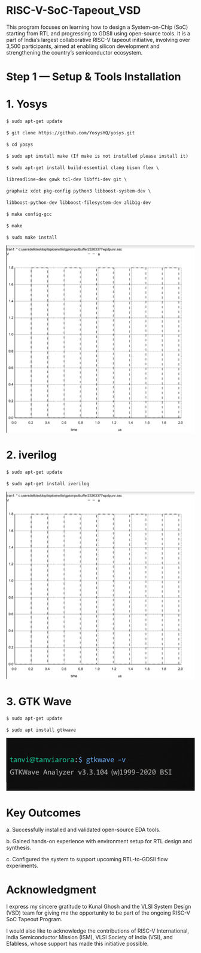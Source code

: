 # RISC-V-SoC-Tapeout_VSD
This program focuses on learning how to design a System-on-Chip (SoC) starting from RTL and progressing to GDSII using open-source tools. It is a part of India’s largest collaborative RISC-V tapeout initiative, involving over 3,500 participants, aimed at enabling silicon development and strengthening the country’s semiconductor ecosystem.

# Step 1 — Setup & Tools Installation
# 1. Yosys
`$ sudo apt-get update  `

`$ git clone https://github.com/YosysHQ/yosys.git ` 

`$ cd yosys `

`$ sudo apt install make (If make is not installed please install it) ` 

`$ sudo apt-get install build-essential clang bison flex \` 

`libreadline-dev gawk tcl-dev libffi-dev git \ `

`graphviz xdot pkg-config python3 libboost-system-dev \ `

`libboost-python-dev libboost-filesystem-dev zlib1g-dev `

`$ make config-gcc` 

`$ make  `

`$ sudo make install `

![](https://github.com/tanviarora23/vsdbbcud4f/blob/master/Layout/Images/Screenshot%20(5367).png)

# 2. iverilog
` $ sudo apt-get update `

` $ sudo apt-get install iverilog  `

![](https://github.com/tanviarora23/vsdbbcud4f/blob/master/Layout/Images/Screenshot%20(5367).png)


# 3. GTK Wave

` $ sudo apt-get update `

` $ sudo apt install gtkwave ` 

![](https://github.com/tanviarora23/RISC-V-SoC-Tapeout_VSD/blob/main/3.png)

#   Key Outcomes

a. Successfully installed and validated open-source EDA tools.

b. Gained hands-on experience with environment setup for RTL design and synthesis.

c. Configured the system to support upcoming RTL-to-GDSII flow experiments.

# Acknowledgment

I express my sincere gratitude to Kunal Ghosh and the VLSI System Design (VSD) team for giving me the opportunity to be part of the ongoing RISC-V SoC Tapeout Program.

I would also like to acknowledge the contributions of RISC-V International, India Semiconductor Mission (ISM), VLSI Society of India (VSI), and Efabless, whose support has made this initiative possible.



